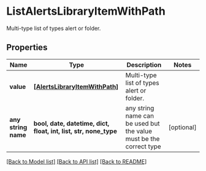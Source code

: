 # ListAlertsLibraryItemWithPath

Multi-type list of types alert or folder.

## Properties
Name | Type | Description | Notes
------------ | ------------- | ------------- | -------------
**value** | [**[AlertsLibraryItemWithPath]**](AlertsLibraryItemWithPath.md) | Multi-type list of types alert or folder. | 
**any string name** | **bool, date, datetime, dict, float, int, list, str, none_type** | any string name can be used but the value must be the correct type | [optional]

[[Back to Model list]](../README.md#documentation-for-models) [[Back to API list]](../README.md#documentation-for-api-endpoints) [[Back to README]](../README.md)


